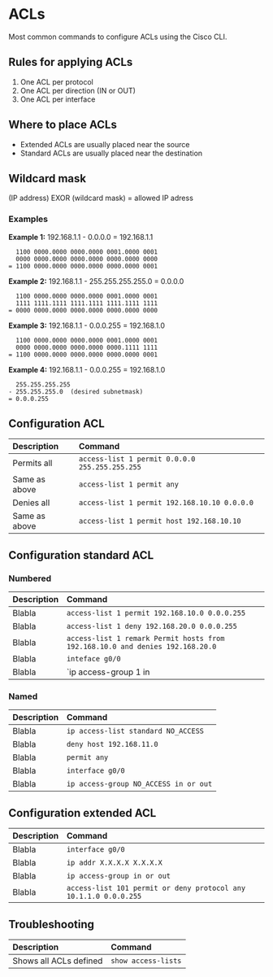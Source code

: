 # ACLs

Most common commands to configure ACLs using the Cisco CLI.

## Rules for applying ACLs

1. One ACL per protocol
2. One ACL per direction (IN or OUT)
3. One ACL per interface

## Where to place ACLs

* Extended ACLs are usually placed near the source
* Standard ACLs are usually placed near the destination

## Wildcard mask

(IP address) EXOR (wildcard mask) = allowed IP adress

### Examples

**Example 1:**
192.168.1.1 - 0.0.0.0 = 192.168.1.1

```
  1100 0000.0000 0000.0000 0001.0000 0001
  0000 0000.0000 0000.0000 0000.0000 0000
= 1100 0000.0000 0000.0000 0000.0000 0001
```

**Example 2:**
192.168.1.1 - 255.255.255.255.0 = 0.0.0.0

```
  1100 0000.0000 0000.0000 0001.0000 0001
  1111 1111.1111 1111.1111 1111.1111 1111
= 0000 0000.0000 0000.0000 0000.0000 0000
```

**Example 3:**
192.168.1.1 - 0.0.0.255 = 192.168.1.0

```
  1100 0000.0000 0000.0000 0001.0000 0001
  0000 0000.0000 0000.0000 0000.1111 1111
= 1100 0000.0000 0000.0000 0000.0000 0001
```

**Example 4:**
192.168.1.1 - 0.0.0.255 = 192.168.1.0

```
  255.255.255.255
- 255.255.255.0  (desired subnetmask)
= 0.0.0.255
```

## Configuration ACL

| Description       | Command       |
|:-----------------|:-------------|
| Permits all            | `access-list 1 permit 0.0.0.0 255.255.255.255`     |
| Same as above            | `access-list 1 permit any`     |
| Denies all            | `access-list 1 permit 192.168.10.10 0.0.0.0`     |
| Same as above            | `access-list 1 permit host 192.168.10.10`     |

## Configuration standard ACL

### Numbered

| Description       | Command       |
|:-----------------|:-------------|
| Blabla            | `access-list 1 permit 192.168.10.0 0.0.0.255`     |
| Blabla            | `access-list 1 deny 192.168.20.0 0.0.0.255`     |
| Blabla            | `access-list 1 remark Permit hosts from 192.168.10.0 and denies 192.168.20.0`     |
| Blabla            | `inteface g0/0`     |
| Blabla            | `ip access-group 1 in|out`     |

### Named

| Description       | Command       |
|:-----------------|:-------------|
| Blabla            | `ip access-list standard NO_ACCESS`     |
| Blabla            | `deny host 192.168.11.0`     |
| Blabla            | `permit any`     |
| Blabla            | `interface g0/0`     |
| Blabla            | `ip access-group NO_ACCESS in or out`     |

## Configuration extended ACL

| Description       | Command       |
|:-----------------|:-------------|
| Blabla            | `interface g0/0`     |
| Blabla            | `ip addr X.X.X.X X.X.X.X`     |
| Blabla            | `ip access-group in or out`     |
| Blabla            | `access-list 101 permit or deny protocol any 10.1.1.0 0.0.0.255`     |

## Troubleshooting

| Description       | Command       |
|:-----------------|:-------------|
| Shows all ACLs defined            | `show access-lists`     |
